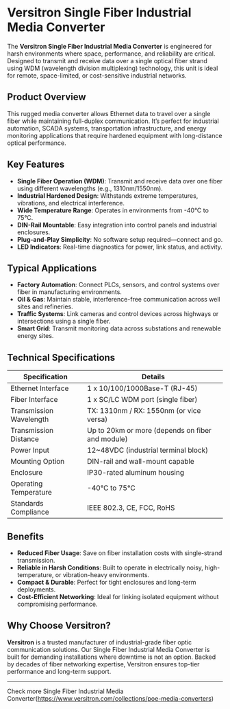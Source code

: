 # Versitron Single Fiber Industrial Media Converter

The **Versitron Single Fiber Industrial Media Converter** is engineered for harsh environments where space, performance, and reliability are critical. Designed to transmit and receive data over a single optical fiber strand using WDM (wavelength division multiplexing) technology, this unit is ideal for remote, space-limited, or cost-sensitive industrial networks.

## Product Overview

This rugged media converter allows Ethernet data to travel over a single fiber while maintaining full-duplex communication. It’s perfect for industrial automation, SCADA systems, transportation infrastructure, and energy monitoring applications that require hardened equipment with long-distance optical performance.

## Key Features

- **Single Fiber Operation (WDM)**: Transmit and receive data over one fiber using different wavelengths (e.g., 1310nm/1550nm).
- **Industrial Hardened Design**: Withstands extreme temperatures, vibrations, and electrical interference.
- **Wide Temperature Range**: Operates in environments from -40°C to 75°C.
- **DIN-Rail Mountable**: Easy integration into control panels and industrial enclosures.
- **Plug-and-Play Simplicity**: No software setup required—connect and go.
- **LED Indicators**: Real-time diagnostics for power, link status, and activity.

## Typical Applications

- **Factory Automation**: Connect PLCs, sensors, and control systems over fiber in manufacturing environments.
- **Oil & Gas**: Maintain stable, interference-free communication across well sites and refineries.
- **Traffic Systems**: Link cameras and control devices across highways or intersections using a single fiber.
- **Smart Grid**: Transmit monitoring data across substations and renewable energy sites.

## Technical Specifications

| Specification            | Details                                           |
|--------------------------|---------------------------------------------------|
| Ethernet Interface       | 1 x 10/100/1000Base-T (RJ-45)                     |
| Fiber Interface          | 1 x SC/LC WDM port (single fiber)                |
| Transmission Wavelength  | TX: 1310nm / RX: 1550nm (or vice versa)          |
| Transmission Distance    | Up to 20km or more (depends on fiber and module) |
| Power Input              | 12~48VDC (industrial terminal block)              |
| Mounting Option          | DIN-rail and wall-mount capable                   |
| Enclosure                | IP30-rated aluminum housing                       |
| Operating Temperature    | -40°C to 75°C                                     |
| Standards Compliance     | IEEE 802.3, CE, FCC, RoHS                         |

## Benefits

- **Reduced Fiber Usage**: Save on fiber installation costs with single-strand transmission.
- **Reliable in Harsh Conditions**: Built to operate in electrically noisy, high-temperature, or vibration-heavy environments.
- **Compact & Durable**: Perfect for tight enclosures and long-term deployments.
- **Cost-Efficient Networking**: Ideal for linking isolated equipment without compromising performance.

## Why Choose Versitron?

**Versitron** is a trusted manufacturer of industrial-grade fiber optic communication solutions. Our Single Fiber Industrial Media Converter is built for demanding installations where downtime is not an option. Backed by decades of fiber networking expertise, Versitron ensures top-tier performance and long-term support.

---
Check more Single Fiber Industrial Media Converter(https://www.versitron.com/collections/poe-media-converters)
